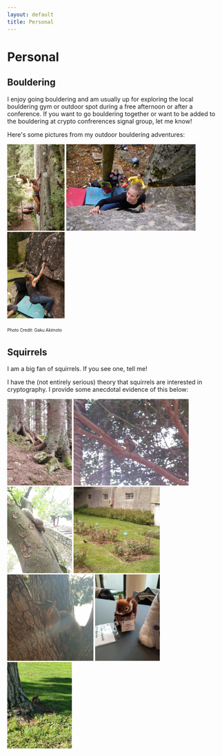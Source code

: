 ```yaml
---
layout: default
title: Personal
---
```


# Personal

## Bouldering
I enjoy going bouldering and am usually up for exploring the local bouldering gym or outdoor spot during a free afternoon or after a conference. If you want to go bouldering together or want to be added to the bouldering at crypto confrerences signal group, let me know! 

Here's some pictures from my outdoor bouldering adventures:

<img src="/_data/blue-sky.jpg" title="Blue Sky is Mine in Magic Wood, Switzerland" alt="Blue Sky is Mine in Magic Wood, Switzerland" style="height: 200px"/>
<img src="/_data/grellingen.jpg" title="Grellingen, Switzerland" alt="Grellingen, Switzerland" style="height: 200px"/>
<img src="/_data/murg.jpg" title="See Sector in Murgtal, Switzerland" alt="See Sector in Murgtal, Switzerland" style="height: 200px"/>

<sup><sub>Photo Credit: Gaku Akimoto</sub></sup>

## Squirrels
I am a big fan of squirrels. If you see one, tell me!

I have the (not entirely serious) theory that squirrels are interested in cryptography. I provide some anecdotal evidence of this below:

<img src="/_data/squirrel-trondheim.jpg" title="Squirrel in Trondheim, Location of Eurocrypt 2022" alt="Squirrel in Trondheim, Location of Eurocrypt 2022" style="height: 200px" />
<img src="/_data/squirrel-crypto2022.jpg" title="Squirrel in Santa Barbara, Location of Crypto 2022" alt="Squirrel in Santa Barbara, Location of Crypto 2022" style="height: 200px" />
<img src="/_data/squirrel-taipei.jpg" title="Squirrel in Taipei, Location of Asiacrypt 2022" alt="Squirrel in Taipei, Location of Asiacrypt 2022" style="height: 200px"/>
<img src="/_data/squirrel-lyon.jpg" title="Squirrel in Lyon, Location of Eurocrypt 2023" alt="Squirrel in Lyon, Location of Eurocrypt 2023" style="height: 200px"/>
<img src="/_data/squirrel-crypto2023.jpg" title="Squirrel in Santa Barbara, Location of Crypto 2023" alt="Squirrel in Santa Barbara, Location of Crypto 2023" style="height: 200px"/>
<img src="/_data/squirrel-lossy.jpg" title="Lossy the Trapdoor Squirrel at Eurocrypt 2024 in Zurich" alt="Lossy the Trapdoor Squirrel at Eurocrypt 2024" style="height: 200px"/>
<img src="/_data/squirrel-crypto2024.jpg" title="Squirrel in Santa Barbara, Location of Crypto 2024" alt="Squirrel in Santa Barbara, Location of Crypto 2024" style="height: 200px" />




